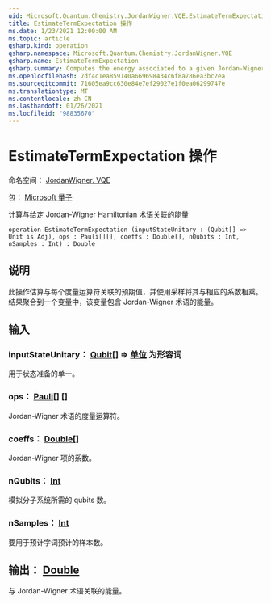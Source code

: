 ```yaml
---
uid: Microsoft.Quantum.Chemistry.JordanWigner.VQE.EstimateTermExpectation
title: EstimateTermExpectation 操作
ms.date: 1/23/2021 12:00:00 AM
ms.topic: article
qsharp.kind: operation
qsharp.namespace: Microsoft.Quantum.Chemistry.JordanWigner.VQE
qsharp.name: EstimateTermExpectation
qsharp.summary: Computes the energy associated to a given Jordan-Wigner Hamiltonian term
ms.openlocfilehash: 7df4c1ea859140a669698434c6f8a786ea3bc2ea
ms.sourcegitcommit: 71605ea9cc630e84e7ef29027e1f0ea06299747e
ms.translationtype: MT
ms.contentlocale: zh-CN
ms.lasthandoff: 01/26/2021
ms.locfileid: "98835670"
---
```

# <a name="estimatetermexpectation-operation"></a>EstimateTermExpectation 操作

命名空间： [JordanWigner. VQE](xref:Microsoft.Quantum.Chemistry.JordanWigner.VQE)

包： [Microsoft 量子](https://nuget.org/packages/Microsoft.Quantum.Chemistry)


计算与给定 Jordan-Wigner Hamiltonian 术语关联的能量

```qsharp
operation EstimateTermExpectation (inputStateUnitary : (Qubit[] => Unit is Adj), ops : Pauli[][], coeffs : Double[], nQubits : Int, nSamples : Int) : Double
```


## <a name="description"></a>说明

此操作估算与每个度量运算符关联的预期值，并使用采样将其与相应的系数相乘。
结果聚合到一个变量中，该变量包含 Jordan-Wigner 术语的能量。

## <a name="input"></a>输入

### <a name="inputstateunitary--qubit--unit--is-adj"></a>inputStateUnitary： [Qubit](xref:microsoft.quantum.lang-ref.qubit)[] => [单位](xref:microsoft.quantum.lang-ref.unit)  为形容词

用于状态准备的单一。


### <a name="ops--pauli"></a>ops： [Pauli](xref:microsoft.quantum.lang-ref.pauli)[] []

Jordan-Wigner 术语的度量运算符。


### <a name="coeffs--double"></a>coeffs： [Double](xref:microsoft.quantum.lang-ref.double)[]

Jordan-Wigner 项的系数。


### <a name="nqubits--int"></a>nQubits： [Int](xref:microsoft.quantum.lang-ref.int)

模拟分子系统所需的 qubits 数。


### <a name="nsamples--int"></a>nSamples： [Int](xref:microsoft.quantum.lang-ref.int)

要用于预计字词预计的样本数。



## <a name="output--double"></a>输出： [Double](xref:microsoft.quantum.lang-ref.double)

与 Jordan-Wigner 术语关联的能量。